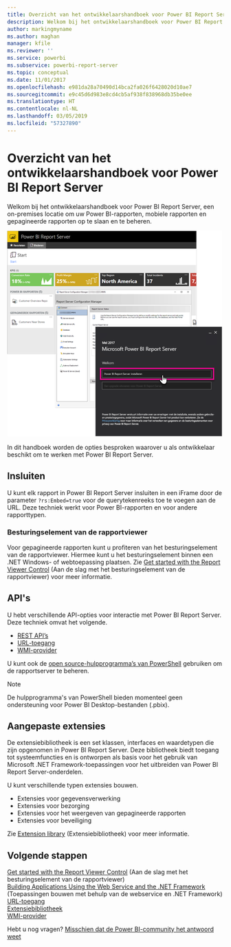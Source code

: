 ```yaml
---
title: Overzicht van het ontwikkelaarshandboek voor Power BI Report Server
description: Welkom bij het ontwikkelaarshandboek voor Power BI Report Server, een on-premises locatie om uw Power BI-rapporten, mobiele rapporten en gepagineerde rapporten op te slaan en te beheren.
author: markingmyname
ms.author: maghan
manager: kfile
ms.reviewer: ''
ms.service: powerbi
ms.subservice: powerbi-report-server
ms.topic: conceptual
ms.date: 11/01/2017
ms.openlocfilehash: e981da28a70490d14bca2fa026f6428020d10ae7
ms.sourcegitcommit: e9c45d6d983e8cd4cb5af938f838968db35be0ee
ms.translationtype: HT
ms.contentlocale: nl-NL
ms.lasthandoff: 03/05/2019
ms.locfileid: "57327890"
---
```

# <a name="developer-handbook-overview-power-bi-report-server"></a>Overzicht van het ontwikkelaarshandboek voor Power BI Report Server

Welkom bij het ontwikkelaarshandboek voor Power BI Report Server, een on-premises locatie om uw Power BI-rapporten, mobiele rapporten en gepagineerde rapporten op te slaan en te beheren.

![Handboek voor beheerders](media/developer-handbook-overview/admin-handbook.png)

In dit handboek worden de opties besproken waarover u als ontwikkelaar beschikt om te werken met Power BI Report Server.

## <a name="embedding"></a>Insluiten

U kunt elk rapport in Power BI Report Server insluiten in een iFrame door de parameter `?rs:Embed=true` voor de querytekenreeks toe te voegen aan de URL. Deze techniek werkt voor Power BI-rapporten en voor andere rapporttypen.

### <a name="report-viewer-control"></a>Besturingselement van de rapportviewer

Voor gepagineerde rapporten kunt u profiteren van het besturingselement van de rapportviewer. Hiermee kunt u het besturingselement binnen een .NET Windows- of webtoepassing plaatsen. Zie [Get started with the Report Viewer Control](https://docs.microsoft.com/sql/reporting-services/application-integration/integrating-reporting-services-using-reportviewer-controls-get-started) (Aan de slag met het besturingselement van de rapportviewer) voor meer informatie.

## <a name="apis"></a>API's

U hebt verschillende API-opties voor interactie met Power BI Report Server. Deze techniek omvat het volgende.

* [REST API’s](rest-api.md)
* [URL-toegang](https://docs.microsoft.com/sql/reporting-services/url-access-ssrs)
* [WMI-provider](https://docs.microsoft.com/sql/reporting-services/wmi-provider-library-reference/reporting-services-wmi-provider-library-reference-ssrs)

U kunt ook de [open source-hulpprogramma’s van PowerShell](https://github.com/Microsoft/ReportingServicesTools) gebruiken om de rapportserver te beheren.

> [!NOTE]
> De hulpprogramma's van PowerShell bieden momenteel geen ondersteuning voor Power BI Desktop-bestanden (.pbix).

## <a name="custom-extensions"></a>Aangepaste extensies

De extensiebibliotheek is een set klassen, interfaces en waardetypen die zijn opgenomen in Power BI Report Server. Deze bibliotheek biedt toegang tot systeemfuncties en is ontworpen als basis voor het gebruik van Microsoft .NET Framework-toepassingen voor het uitbreiden van Power BI Report Server-onderdelen.

U kunt verschillende typen extensies bouwen.

* Extensies voor gegevensverwerking
* Extensies voor bezorging
* Extensies voor het weergeven van gepagineerde rapporten
* Extensies voor beveiliging

Zie [Extension library](https://docs.microsoft.com/sql/reporting-services/extensions/reporting-services-extension-library) (Extensiebibliotheek) voor meer informatie.

## <a name="next-steps"></a>Volgende stappen

[Get started with the Report Viewer Control](https://docs.microsoft.com/sql/reporting-services/application-integration/integrating-reporting-services-using-reportviewer-controls-get-started) (Aan de slag met het besturingselement van de rapportviewer)  
[Building Applications Using the Web Service and the .NET Framework](https://docs.microsoft.com/sql/reporting-services/report-server-web-service/net-framework/building-applications-using-the-web-service-and-the-net-framework) (Toepassingen bouwen met behulp van de webservice en .NET Framework)  
[URL-toegang](https://docs.microsoft.com/sql/reporting-services/url-access-ssrs)  
[Extensiebibliotheek](https://docs.microsoft.com/sql/reporting-services/extensions/reporting-services-extension-library)  
[WMI-provider](https://docs.microsoft.com/sql/reporting-services/wmi-provider-library-reference/reporting-services-wmi-provider-library-reference-ssrs)

Hebt u nog vragen? [Misschien dat de Power BI-community het antwoord weet](https://community.powerbi.com/)